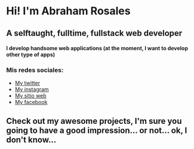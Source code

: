# Hi! I'm Abraham Rosales
## A selftaught, fulltime, fullstack web developer

#### I develop handsome web applications (at the moment, I want to develop other type of apps)

### Mis redes sociales:

+ [My twitter](https://twitter.com/_AbrahamRosales)  
+ [My instagram](https://www.instagram.com/_.abrahamrosales._/)
+ [My sitio web](https://abrahamrosales.com)
+ [My facebook](https://www.facebook.com/profile.php?id=100055858146134)

## Check out my awesome projects, I'm sure you going to have a good impression... or not... ok, I don't know...
